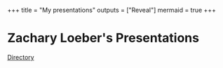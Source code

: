 +++
title = "My presentations"
outputs = ["Reveal"]
mermaid = true
+++

# Zachary Loeber's Presentations
[Directory](./slides)